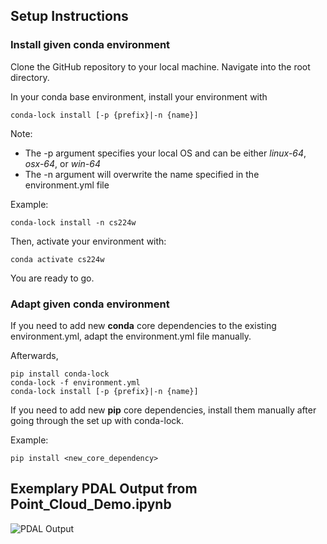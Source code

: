 ## Setup Instructions

### Install given conda environment

Clone the GitHub repository to your local machine. Navigate into the root directory.

In your conda base environment, install your environment with 

    conda-lock install [-p {prefix}|-n {name}]

Note: 

- The -p argument specifies your local OS and can be either *linux-64*, *osx-64*, or *win-64*
- The -n argument will overwrite the name specified in the environment.yml file

Example: 

    conda-lock install -n cs224w

Then, activate your environment with:

    conda activate cs224w

You are ready to go.

### Adapt given conda environment

If you need to add new **conda** core dependencies to the existing environment.yml, adapt the environment.yml file manually.

Afterwards,

    pip install conda-lock 
    conda-lock -f environment.yml 
    conda-lock install [-p {prefix}|-n {name}]

If you need to add new **pip** core dependencies, install them manually after going through the set up with conda-lock.

Example:

    pip install <new_core_dependency>


## Exemplary PDAL Output from Point_Cloud_Demo.ipynb
 
 ![PDAL Output](https://github.com/kdmayer/CS224W_LIDAR/blob/main/assets/images/example.png)
 


